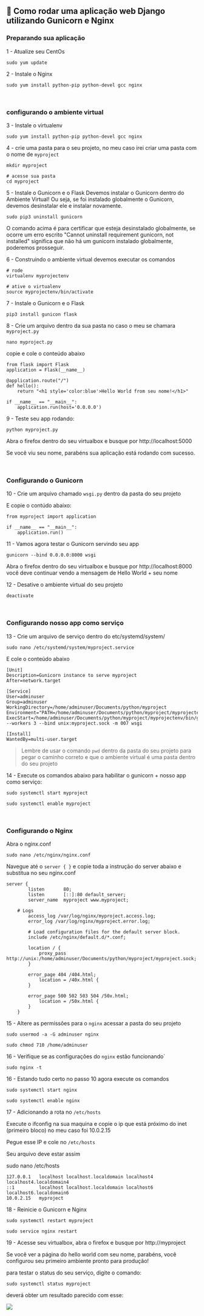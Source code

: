 ## 📌 Como rodar uma aplicação web Django utilizando Gunicorn e Nginx

### Preparando sua aplicação
1 - Atualize seu CentOs
```
sudo yum update
```

2 - Instale o Nginx
```
sudo yum install python-pip python-devel gcc nginx
```

<br>

### configurando o ambiente virtual
3 - Instale o virtualenv
```
sudo yum install python-pip python-devel gcc nginx
```

4 - crie uma pasta para o seu projeto, no meu caso irei criar uma pasta com o nome de ``myproject``
```
mkdir myproject

# acesse sua pasta
cd myproject
```
5 - Instale o Gunicorn e o Flask
Devemos instalar o Gunicorn dentro do Ambiente Virtual! Ou seja, se foi instalado globalmente o Gunicorn, devemos desinstalar ele e instalar novamente.
```
sudo pip3 uninstall gunicorn
```
O comando acima é para certificar que esteja desinstalado globalmente, se ocorre um erro escrito "Cannot uninstall requirement gunicorn, not installed" significa que não há um gunicorn instalado globalmente, poderemos prosseguir.

6 - Construindo o ambiente virtual devemos executar os comandos
```
# rode
virtualenv myprojectenv

# ative o virtualenv
source myprojectenv/bin/activate
```

7 - Instale o Gunicorn e o Flask
```
pip3 install gunicon flask
```

8 - Crie um arquivo dentro da sua pasta no caso o meu se chamara ``myproject.py``
```
nano myproject.py
```
copie e cole o conteúdo abaixo
```
from flask import Flask
application = Flask(__name__)

@application.route("/")
def hello():
    return "<h1 style='color:blue'>Hello World from seu nome!</h1>"

if __name__ == "__main__":
    application.run(host='0.0.0.0')
```

9 - Teste seu app rodando:
```
python myproject.py
```
Abra o firefox dentro do seu virtualbox e busque por http://localhost:5000

Se você viu seu nome, parabéns sua aplicação está rodando com sucesso.

<br>

### Configurando o Gunicorn
10 - Crie um arquivo chamado ``wsgi.py`` dentro da pasta do seu projeto

E copie o contúdo abaixo:

```
from myproject import application

if __name__ == "__main__":
    application.run()
```

11 - Vamos agora testar o Gunicorn servindo seu app
```
gunicorn --bind 0.0.0.0:8000 wsgi
```

Abra o firefox dentro do seu virtualbox e busque por http://localhost:8000 você deve continuar vendo a mensagem de Hello World + seu nome

12 - Desative o ambiente virtual do seu projeto
```
deactivate
```

<br>

### Configurando nosso app como serviço
13 - Crie um arquivo de serviço dentro do etc/systemd/system/
```
sudo nano /etc/systemd/system/myproject.service
```
E cole o conteúdo abaixo
```
[Unit]
Description=Gunicorn instance to serve myproject
After=network.target

[Service]
User=adminuser
Group=adminuser
WorkingDirectory=/home/adminuser/Documents/python/myproject
Environment="PATH=/home/adminuser/Documents/python/myproject/myprojectenv/bin"
ExecStart=/home/adminuser/Documents/python/myproject/myprojectenv/bin/gunicorn --workers 3 --bind unix:myproject.sock -m 007 wsgi

[Install]
WantedBy=multi-user.target
```
> Lembre de usar o comando ``pwd`` dentro da pasta do seu projeto para pegar o caminho correto e que o ambiente virtual é uma pasta dentro do seu projeto

14 - Execute os comandos abaixo para habilitar o gunicorn + nosso app como serviço:
```
sudo systemctl start myproject

sudo systemctl enable myproject
```

<br>

### Configurando o Nginx
Abra o nginx.conf
```
sudo nano /etc/nginx/nginx.conf
```
Navegue até o ```server { }``` e copie toda a instrução do server abaixo e substitua no seu nginx.conf
```
server {
        listen       80;
        listen       [::]:80 default_server;
	    server_name  myproject www.myproject;

	# Logs
        access_log /var/log/nginx/myproject.access.log;
        error_log /var/log/nginx/myproject.error.log;

        # Load configuration files for the default server block.
        include /etc/nginx/default.d/*.conf;

        location / {
            proxy_pass http://unix:/home/adminuser/Documents/python/myproject/myproject.sock;
        }

        error_page 404 /404.html;
            location = /40x.html {
        }

        error_page 500 502 503 504 /50x.html;
            location = /50x.html {
        }
    }

```

15 - Altere as permissões para o ``nginx`` acessar a pasta do seu projeto
```
sudo usermod -a -G adminuser nginx

sudo chmod 710 /home/adminuser
```

16 - Verifique se as configurações do ``nginx`` estão funcionando`
```
sudo nginx -t
```

16 - Estando tudo certo no passo 10 agora execute os comandos
```
sudo systemctl start nginx

sudo systemctl enable nginx
```

17 - Adicionando a rota no ``/etc/hosts``

Execute o ifconfig na sua maquina e copie o ip que está próximo do inet (primeiro bloco) no meu caso foi 10.0.2.15

Pegue esse IP e cole no ``/etc/hosts``

Seu arquivo deve estar assim

sudo nano /etc/hosts
```
127.0.0.1   localhost localhost.localdomain localhost4 localhost4.localdomain4
::1         localhost localhost.localdomain localhost6 localhost6.localdomain6
10.0.2.15   myproject
```

18 - Reinicie o Gunicorn e Nginx
```
sudo systemctl restart myproject

sudo service nginx restart
```

19 - Acesse seu virtualbox, abra o firefox e busque por http://myproject

Se você ver a página do hello world com seu nome, parabéns, você configurou seu primeiro ambiente pronto para produção!

para testar o status do seu serviço, digite o comando:
```
sudo systemctl status myproject
```

deverá obter um resultado parecido com esse:

<img src="./assets/img-05.jpg">